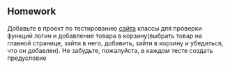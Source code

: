 ## Homework

Добавьте в проект по тестированию [сайта](https://demowebshop.tricentis.com/) классы для проверки функций логин и добавление товара в корзину(выбрать товар на главной странице, зайти в него, добавить, зайти в корзину и убедиться, что он добавлен). Не забудьте, пожалуйста, в каждом тесте создать предусловие